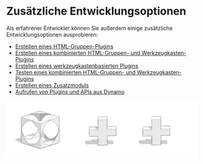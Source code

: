 # Zusätzliche Entwicklungsoptionen

Als erfahrener Entwickler können Sie außerdem einige zusätzliche Entwicklungsoptionen ausprobieren:

* [Erstellen eines HTML-Gruppen-Plugins](creating-an-html-panel-plugin.md)
* [Erstellen eines kombinierten HTML-Gruppen- und Werkzeugkasten-Plugins](creating-a-combined-html-panel-and-toolbar-plugin.md)
* [Erstellen eines werkzeugkastenbasierten Plugins](creating-a-toolbar-based-plugin.md)
* [Testen eines kombinierten HTML-Gruppen- und Werkzeugkasten-Plugins](testing-a-combined-html-panel-and-toolbar-plugin.md)
* [Erstellen eines Zusatzmoduls](creating-an-add-in.md)
* [Aufrufen von Plugins und APIs aus Dynamo](invoking-plugins-and-api-from-dynamo.md)

![](../../../.gitbook/assets/c23.PNG)

